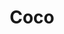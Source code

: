 ---
title: "Coco"
year: 2017
rating: 4.5
stars: "★★★★½"
rewatched: false
permalink: "coco-2017"
watched_on: 2018-03-03
---